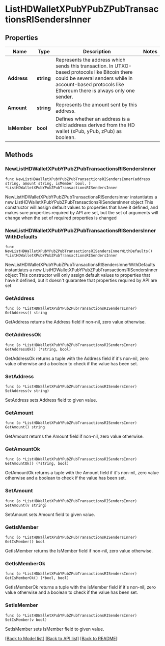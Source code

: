 # ListHDWalletXPubYPubZPubTransactionsRISendersInner

## Properties

Name | Type | Description | Notes
------------ | ------------- | ------------- | -------------
**Address** | **string** | Represents the address which sends this transaction. In UTXO-based protocols like Bitcoin there could be several senders while in account-based protocols like Ethereum there is always only one sender. | 
**Amount** | **string** | Represents the amount sent by this address. | 
**IsMember** | **bool** | Defines whether an address is a child address derived from the HD wallet (xPub, yPub, zPub) as boolean. | 

## Methods

### NewListHDWalletXPubYPubZPubTransactionsRISendersInner

`func NewListHDWalletXPubYPubZPubTransactionsRISendersInner(address string, amount string, isMember bool, ) *ListHDWalletXPubYPubZPubTransactionsRISendersInner`

NewListHDWalletXPubYPubZPubTransactionsRISendersInner instantiates a new ListHDWalletXPubYPubZPubTransactionsRISendersInner object
This constructor will assign default values to properties that have it defined,
and makes sure properties required by API are set, but the set of arguments
will change when the set of required properties is changed

### NewListHDWalletXPubYPubZPubTransactionsRISendersInnerWithDefaults

`func NewListHDWalletXPubYPubZPubTransactionsRISendersInnerWithDefaults() *ListHDWalletXPubYPubZPubTransactionsRISendersInner`

NewListHDWalletXPubYPubZPubTransactionsRISendersInnerWithDefaults instantiates a new ListHDWalletXPubYPubZPubTransactionsRISendersInner object
This constructor will only assign default values to properties that have it defined,
but it doesn't guarantee that properties required by API are set

### GetAddress

`func (o *ListHDWalletXPubYPubZPubTransactionsRISendersInner) GetAddress() string`

GetAddress returns the Address field if non-nil, zero value otherwise.

### GetAddressOk

`func (o *ListHDWalletXPubYPubZPubTransactionsRISendersInner) GetAddressOk() (*string, bool)`

GetAddressOk returns a tuple with the Address field if it's non-nil, zero value otherwise
and a boolean to check if the value has been set.

### SetAddress

`func (o *ListHDWalletXPubYPubZPubTransactionsRISendersInner) SetAddress(v string)`

SetAddress sets Address field to given value.


### GetAmount

`func (o *ListHDWalletXPubYPubZPubTransactionsRISendersInner) GetAmount() string`

GetAmount returns the Amount field if non-nil, zero value otherwise.

### GetAmountOk

`func (o *ListHDWalletXPubYPubZPubTransactionsRISendersInner) GetAmountOk() (*string, bool)`

GetAmountOk returns a tuple with the Amount field if it's non-nil, zero value otherwise
and a boolean to check if the value has been set.

### SetAmount

`func (o *ListHDWalletXPubYPubZPubTransactionsRISendersInner) SetAmount(v string)`

SetAmount sets Amount field to given value.


### GetIsMember

`func (o *ListHDWalletXPubYPubZPubTransactionsRISendersInner) GetIsMember() bool`

GetIsMember returns the IsMember field if non-nil, zero value otherwise.

### GetIsMemberOk

`func (o *ListHDWalletXPubYPubZPubTransactionsRISendersInner) GetIsMemberOk() (*bool, bool)`

GetIsMemberOk returns a tuple with the IsMember field if it's non-nil, zero value otherwise
and a boolean to check if the value has been set.

### SetIsMember

`func (o *ListHDWalletXPubYPubZPubTransactionsRISendersInner) SetIsMember(v bool)`

SetIsMember sets IsMember field to given value.



[[Back to Model list]](../README.md#documentation-for-models) [[Back to API list]](../README.md#documentation-for-api-endpoints) [[Back to README]](../README.md)


